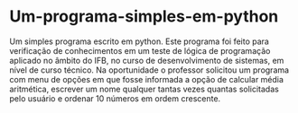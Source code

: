 # Um-programa-simples-em-python
Um simples programa escrito em python.
Este programa foi feito para verificação de conhecimentos em um teste de lógica de programação aplicado no âmbito do IFB, no curso de desenvolvimento de sistemas, em nível de curso técnico.
Na oportunidade o professor solicitou um programa com menu de opções em que fosse informada a opção de calcular média aritmética, escrever um nome qualquer tantas vezes quantas solicitadas pelo usuário e ordenar 10 números em ordem crescente.
